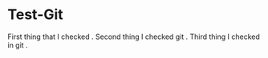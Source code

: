 # Test-Git
First thing that I checked .
Second thing I checked git .
Third thing I checked in git .
